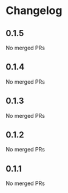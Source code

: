 # Changelog

<!-- <START NEW CHANGELOG ENTRY> -->

## 0.1.5

No merged PRs

<!-- <END NEW CHANGELOG ENTRY> -->

## 0.1.4

No merged PRs

## 0.1.3

No merged PRs

## 0.1.2

No merged PRs

## 0.1.1

No merged PRs
